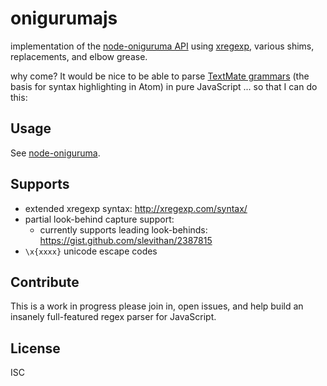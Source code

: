 # onigurumajs

implementation of the [node-oniguruma API](https://github.com/atom/node-oniguruma/) using
[xregexp](https://github.com/slevithan/xregexp), various shims, replacements, and elbow grease.

why come? It would be nice to be able to parse [TextMate grammars](https://manual.macromates.com/en/language_grammars) (the basis for
syntax highlighting in Atom) in pure JavaScript ... so that I can do this:

## Usage

See [node-oniguruma](https://github.com/atom/node-oniguruma/).

## Supports

* extended xregexp syntax: http://xregexp.com/syntax/
* partial look-behind capture support:
  * currently supports leading look-behinds: https://gist.github.com/slevithan/2387815
* `\x{xxxx}` unicode escape codes

## Contribute

This is a work in progress please join in, open issues, and help
build an insanely full-featured regex parser for JavaScript.

## License

ISC
